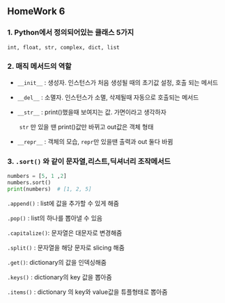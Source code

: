 ## HomeWork 6

### 1. Python에서 정의되어있는 클래스 5가지

```text
int, float, str, complex, dict, list
```

### 2. 매직 메서드의 역할

* `__init__` :  생성자. 인스턴스가 처음 생성될 때의 초기값 설정, 호출 되는 메서드
* `__del__` :  소멸자. 인스턴스가 소멸, 삭제될때 자동으로 호출되는 메서드

* `__str__` : print()했을때 보여지는 값. 가면이라고 생각하자

  ​				`str` 만 있을 땐 print()값만 바뀌고 out값은 객체 형태

* `__repr__` : 객체의 모습,  `repr`만 있을땐 출력과 out 둘다 바뀜

### 3. `.sort()` 와 같이 문자열,리스트,딕셔너리 조작메서드

```python
numbers = [5, 1 ,2]
numbers.sort()
print(numbers)  # [1, 2, 5]
```

`.append()` : list에 값을 추가할 수 있게 해줌

`.pop()` : list의 하나를 뽑아낼 수 있음

`.capitalize()`: 문자열은 대문자로 변경해줌

`.split()` : 문자열을 해당 문자로 slicing 해줌

`.get()`: dictionary의 값을 인덱싱해줌 

`.keys()` : dictionary의 key 값을 뽑아줌

`.items()` : dictionary 의 key와 value값을 튜플형태로 뽑아줌
